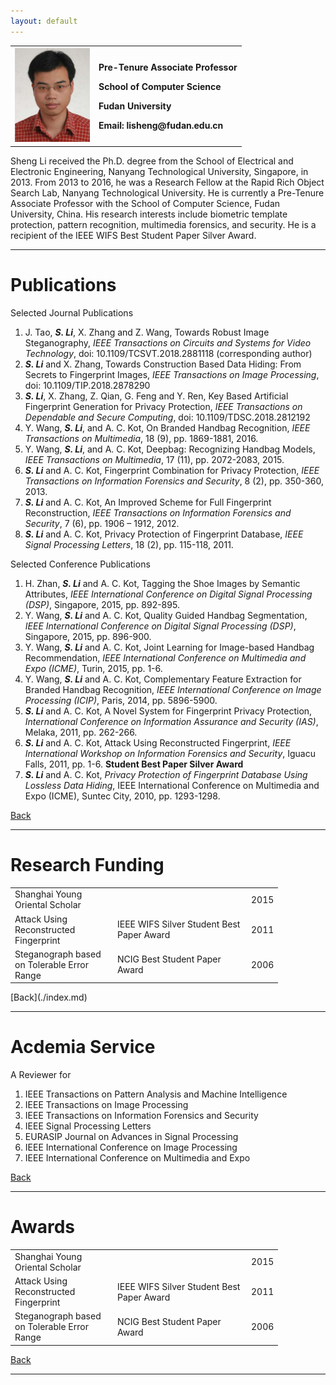 ```yaml
---
layout: default
---
```




<table border="0" cellspacing="0" cellpadding="0">
  <tr>
    <th width="120">
<img src="/assets/images/Sheng_Li_Photo.png" width="120" height="150" /></th>
    <th><p align="left">Pre-Tenure Associate Professor</p>
        <p align="left">School of Computer Science</p>
        <p align="left">Fudan University</p>
        <p align="left">Email: lisheng@fudan.edu.cn</p>
  </tr>
</table>

Sheng Li received the Ph.D. degree from the School of Electrical and Electronic Engineering, Nanyang Technological University, Singapore, in 2013. From 2013 to 2016, he was a Research Fellow at the Rapid Rich Object Search Lab, Nanyang Technological University. He is currently a Pre-Tenure Associate Professor with the School of Computer Science, Fudan University, China. His research interests include biometric template protection, pattern recognition, multimedia forensics, and security. He is a recipient of the IEEE WIFS Best Student Paper Silver Award.

* * *
# Publications

Selected Journal Publications
1.	J. Tao, _**S. Li**_, X. Zhang and Z. Wang, Towards Robust Image Steganography, _IEEE Transactions on Circuits and Systems for Video Technology_, doi: 10.1109/TCSVT.2018.2881118 (corresponding author)
2.	_**S. Li**_ and X. Zhang, Towards Construction Based Data Hiding: From Secrets to Fingerprint Images, _IEEE Transactions on Image Processing_, doi: 10.1109/TIP.2018.2878290
3.	_**S. Li**_, X. Zhang, Z. Qian, G. Feng and Y. Ren, Key Based Artificial Fingerprint Generation for Privacy Protection, _IEEE Transactions on Dependable and Secure Computing_, doi: 10.1109/TDSC.2018.2812192 
4.	Y. Wang, _**S. Li**_, and A. C. Kot, On Branded Handbag Recognition, _IEEE Transactions on Multimedia_, 18 (9), pp. 1869-1881, 2016.
5.	Y. Wang, _**S. Li**_, and A. C. Kot, Deepbag: Recognizing Handbag Models, _IEEE Transactions on Multimedia_, 17 (11), pp. 2072-2083, 2015.
6.	_**S. Li**_ and A. C. Kot, Fingerprint Combination for Privacy Protection, _IEEE Transactions on Information Forensics and Security_, 8 (2), pp. 350-360, 2013. 
7.	_**S. Li**_ and A. C. Kot, An Improved Scheme for Full Fingerprint Reconstruction, _IEEE Transactions on Information Forensics and Security_, 7 (6), pp. 1906 – 1912, 2012. 
8.	_**S. Li**_ and A. C. Kot, Privacy Protection of Fingerprint Database, _IEEE Signal Processing Letters_, 18 (2), pp. 115-118, 2011.

Selected Conference Publications

1. H. Zhan, _**S. Li**_ and A. C. Kot, Tagging the Shoe Images by Semantic Attributes, _IEEE International Conference on Digital Signal Processing (DSP)_, Singapore, 2015, pp. 892-895.
2. Y. Wang, _**S. Li**_ and A. C. Kot, Quality Guided Handbag Segmentation, _IEEE International Conference on Digital Signal Processing (DSP)_, Singapore, 2015, pp. 896-900. 
3.	Y. Wang, _**S. Li**_ and A. C. Kot, Joint Learning for Image-based Handbag Recommendation, _IEEE International Conference on Multimedia and Expo (ICME)_, Turin, 2015, pp. 1-6. 
4.	Y. Wang, _**S. Li**_ and A. C. Kot, Complementary Feature Extraction for Branded Handbag Recognition, _IEEE International Conference on Image Processing (ICIP)_, Paris, 2014, pp. 5896-5900.
5.	_**S. Li**_ and A. C. Kot, A Novel System for Fingerprint Privacy Protection, _International Conference on Information Assurance and Security (IAS)_, Melaka, 2011, pp. 262-266.
6.	_**S. Li**_ and A. C. Kot, Attack Using Reconstructed Fingerprint, _IEEE International Workshop on Information Forensics and Security_, Iguacu Falls, 2011, pp. 1-6. **Student Best Paper Silver Award**
7.	_**S. Li**_ and A. C. Kot, _Privacy Protection of Fingerprint Database Using Lossless Data Hiding_, IEEE International Conference on Multimedia and Expo (ICME), Suntec City, 2010, pp. 1293-1298. 

[Back](./index.md)
* * *
# Research Funding
<table border="0" cellspacing="0" cellpadding="0"> 
<tr> 
<td width="150">Shanghai Young Oriental Scholar</td> 
<td width="200"></td> 
<td width="20">2015</td> 
</tr> 
<tr> 
<td>Attack Using Reconstructed Fingerprint</td> 
<td>IEEE WIFS Silver Student Best Paper Award</td> 
<td>2011</td> 
</tr> 
<tr> 
<td>Steganograph based on Tolerable Error Range</td> 
<td>NCIG Best Student Paper Award</td> 
<td>2006</td> 
</tr> 
</table> 
[Back](./index.md)

* * *
# Acdemia Service

A Reviewer for
1.	IEEE Transactions on Pattern Analysis and Machine Intelligence
2.	IEEE Transactions on Image Processing
3.	IEEE Transactions on Information Forensics and Security
4.	IEEE Signal Processing Letters
5.	EURASIP Journal on Advances in Signal Processing
6.	IEEE International Conference on Image Processing
7.	IEEE International Conference on Multimedia and Expo

[Back](./index.md)

* * *

# Awards


<table border="0" cellspacing="0" cellpadding="0"> 
<tr> 
<td width="150">Shanghai Young Oriental Scholar</td> 
<td width="200"></td> 
<td width="20">2015</td> 
</tr> 
<tr> 
<td>Attack Using Reconstructed Fingerprint</td> 
<td>IEEE WIFS Silver Student Best Paper Award</td> 
<td>2011</td> 
</tr> 
<tr> 
<td>Steganograph based on Tolerable Error Range</td> 
<td>NCIG Best Student Paper Award</td> 
<td>2006</td> 
</tr> 
</table> 


[Back](./index.md)

* * *



